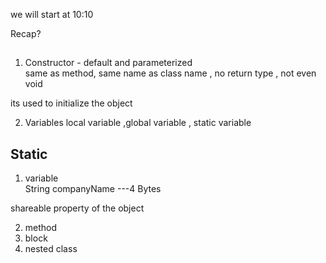 we will start at 10:10

Recap? 

##
1. Constructor - default and parameterized  
same as method, same name as class name , no return type , not even void 

its used to initialize the object 

2. Variables 
local variable ,global variable , static variable 

## Static 
1. variable  
String companyName ---4 Bytes 

shareable property of the object 

2. method 
3. block 
4. nested class 

